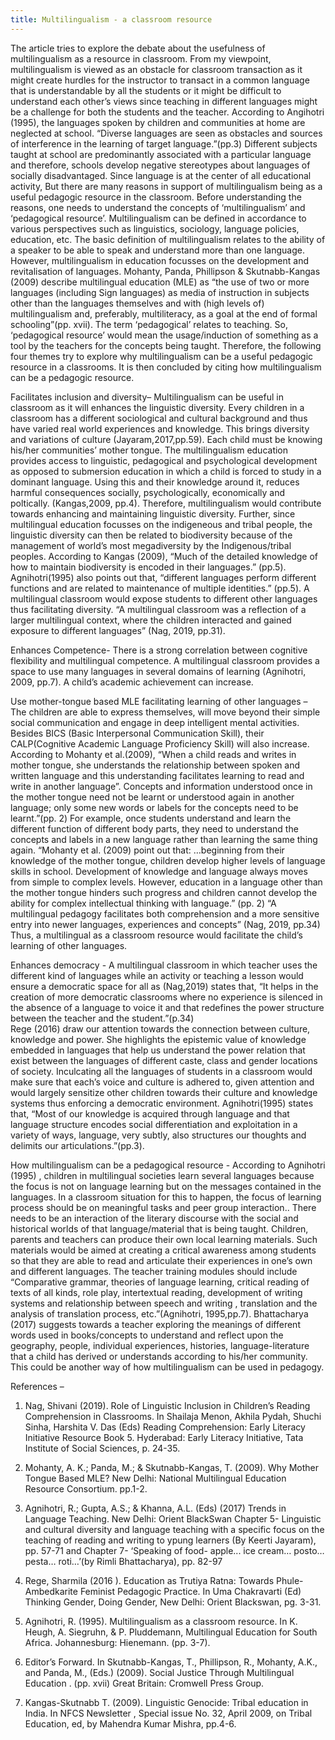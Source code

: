 ```yaml
---
title: Multilingualism - a classroom resource
---
```

The article tries to explore the debate about the usefulness of multilingualism as a resource in classroom. From my viewpoint, multilingualism is viewed as an obstacle for classroom transaction as it might create hurdles for the instructor to transact in a common language that is understandable by all the students or it might be difficult to understand each other’s views since teaching in different languages might be a challenge for both the students and the teacher. According to Angihotri (1995), the languages spoken by children and communities at home are neglected at school. “Diverse languages are seen as obstacles and sources of interference in the learning of target language.”(pp.3) Different subjects taught at school are predominantly associated with a particular language and therefore, schools develop negative stereotypes about languages of socially disadvantaged. Since language is at the center of all educational activity, But there are many reasons in support of multilingualism being as a useful pedagogic resource in the classroom. Before understanding the reasons, one needs to understand the concepts of ‘multilingualism’ and ‘pedagogical resource’. Multilingualism can be defined in accordance to various perspectives such as linguistics, sociology, language policies, education, etc. The basic definition of multilingualism relates to the ability of a speaker to be able to speak and understand more than one language. However, multilingualism in education focusses on the development and revitalisation of languages. Mohanty, Panda, Phillipson & Skutnabb-Kangas (2009) describe multilingual education (MLE) as “the use of two or more languages (including Sign languages) as media of instruction in subjects other than the languages themselves  and with (high levels of) multilingualism and, preferably, multiliteracy, as a goal at the end of formal schooling”(pp. xvii). The term ‘pedagogical’ relates to teaching. So, ‘pedagogical resource’ would mean the usage/induction of something as a tool by the teachers for the concepts being taught. Therefore, the following four themes try to explore why multilingualism can be a useful pedagogic resource in a classrooms. It is then concluded by citing how multilingualism can be a pedagogic resource. 

Facilitates inclusion and diversity– Multilingualism can be useful in classroom as it will enhances the linguistic diversity. Every children in a classroom has a different sociological and cultural background and thus have varied real world experiences and knowledge. This brings diversity and variations of culture (Jayaram,2017,pp.59). Each child must be knowing his/her communities’ mother tongue. The multilingualism education provides access to linguistic, pedagogical and psychological development as opposed to submersion education in which a child is forced to study in a dominant language. Using this and their knowledge around it, reduces harmful consequences socially, psychologically, economically and poltically. (Kangas,2009, pp.4). Therefore, multilingualism would contribute towards enhancing and maintaining linguistic diversity. Further, since multilingual education focusses on the indigeneous and tribal people, the linguistic diversity can then be related to biodiversity because of the management of world’s most megadiversity by the Indigenous/tribal peoples. According to Kangas (2009), “Much of the detailed knowledge of how to maintain biodiversity is encoded in their languages.” (pp.5). Agnihotri(1995) also points out that, “different languages perform different functions and are related to maintenance of multiple identities.” (pp.5).
A multilingual classroom would expose students to different other languages thus facilitating diversity. “A multilingual classroom was a reflection of a larger multilingual context, where the children interacted and gained exposure to different languages” (Nag, 2019, pp.31).


Enhances Competence- There is a strong correlation between cognitive flexibility and multilingual competence. A multilingual classroom provides a space to use many languages in several domains of learning (Agnihotri, 2009, pp.7).  A child’s academic achievement can increase. 


Use mother-tongue based MLE facilitating learning of other languages – The children are able to express themselves, will move beyond their simple social communication and engage in deep intelligent mental activities. Besides BICS (Basic Interpersonal Communication Skill), their CALP(Cognitive Academic Language Proficiency Skill) will also increase. According to Mohanty et al.(2009), “When a child reads and writes in mother tongue, she understands the relationship between spoken and written language and this understanding facilitates learning to read and write in another language”. Concepts and information understood once in the mother tongue need not be learnt or understood again in another language; only some new words or labels for the concepts need to be learnt.”(pp. 2) 
For example, once students understand and learn the different function of different body parts, they need to understand the concepts and labels in a new language rather than learning the same thing again.
“Mohanty et al. (2009) point out that: …beginning from their knowledge of the mother tongue, children develop higher levels of language skills in school. Development of knowledge and language always moves from simple to complex levels. However, education in a language other than the mother tongue hinders such progress and children cannot develop the ability for complex intellectual thinking with language.” (pp. 2)
“A multilingual pedagogy facilitates both comprehension and a more sensitive entry into newer languages, experiences and concepts” (Nag, 2019, pp.34) Thus, a multilingual as a classroom resource would facilitate the child’s learning of other languages.


Enhances democracy - A multilingual classroom in which teacher uses the different kind of languages while an activity or teaching a lesson would ensure a democratic space for all as (Nag,2019) states that, “It helps in the creation of more democratic classrooms where no experience is silenced in the absence of a language to voice it and that redefines the power structure between the teacher and the student.”(p.34)\
Rege (2016) draw our attention towards the connection between culture, knowledge and power. She highlights the epistemic value of knowledge embedded in languages that help us understand the power relation that exist between the languages of different caste, class and gender locations of society. Inculcating all the languages of students in a classroom would make sure that each’s voice and culture is adhered to, given attention and would largely sensitize other children towards their culture and knowledge systems thus enforcing a democratic environment.  Agnihotri(1995) states that, “Most of our knowledge is acquired through language and that language structure encodes social differentiation and exploitation in a variety of ways, language, very subtly, also structures our thoughts and delimits our articulations.”(pp.3).

How multilingualism can be a pedagogical resource - According to Agnihotri (1995) , children in multilingual societies learn several languages because the focus is not on language learning but on the messages contained in the languages. In a classroom situation for this to happen, the focus of learning process should be on meaningful tasks and peer group interaction.. There needs to be an interaction of the literary discourse with the social and historical worlds of that language/material that is being taught. Children, parents and teachers can produce their own local learning materials. Such materials would be aimed at creating a critical awareness among students so that they are able to read and articulate their experiences in one’s own and different languages. The teacher training modules should include “Comparative grammar, theories of language learning, critical reading of texts of all kinds, role play, intertextual reading, development of writing systems and relationship between speech and writing , translation and the analysis of translation process, etc.”(Agnihotri, 1995,pp.7). Bhattacharya (2017) suggests towards a teacher exploring the meanings of different words used in books/concepts to understand and reflect upon the geography, people, individual experiences, histories, language-literature that a child has derived or understands according to his/her community. This could be another way of how multilingualism can be used in pedagogy. 

References –

1. Nag, Shivani (2019). Role of Linguistic Inclusion in Children’s Reading Comprehension in Classrooms. In Shailaja Menon, Akhila Pydah, Shuchi Sinha, Harshita V. Das (Eds) Reading Comprehension: Early Literacy Initiative Resource Book 5. Hyderabad: Early Literacy Initiative, Tata Institute of Social Sciences, p. 24-35.
2. Mohanty, A. K.; Panda, M.; & Skutnabb-Kangas, T. (2009). Why Mother Tongue Based MLE? New Delhi: National Multilingual Education Resource Consortium. pp.1-2.


3. Agnihotri, R.; Gupta, A.S.; & Khanna, A.L. (Eds) (2017) Trends in Language Teaching. New Delhi: Orient BlackSwan Chapter 5- Linguistic and cultural diversity and language teaching with a specific focus on the teaching of reading and writing to ypung learners (By Keerti Jayaram), pp. 57-71 and Chapter 7- ‘Speaking of food- apple... ice cream… posto… pesta… roti…’(by Rimli Bhattacharya), pp. 82-97
4. Rege, Sharmila (2016 ). Education as Trutiya Ratna: Towards Phule- Ambedkarite Feminist Pedagogic Practice. In Uma Chakravarti (Ed) Thinking Gender, Doing Gender, New Delhi: Orient Blackswan, pg. 3-31.
5. Agnihotri, R. (1995). Multilingualism as a classroom resource. In K. Heugh, A. Siegruhn, & P. Pluddemann, Multilingual Education for South Africa. Johannesburg: Hienemann. (pp. 3-7).
6. Editor’s Forward. In Skutnabb-Kangas, T., Phillipson, R., Mohanty, A.K., and Panda, M., (Eds.) (2009). Social Justice Through Multilingual Education . (pp. xvii) Great Britain: Cromwell Press Group. 
7. Kangas-Skutnabb T. (2009). Linguistic Genocide: Tribal education in India. In NFCS Newsletter , Special issue No. 32, April 2009, on Tribal Education, ed, by Mahendra Kumar Mishra, pp.4-6.